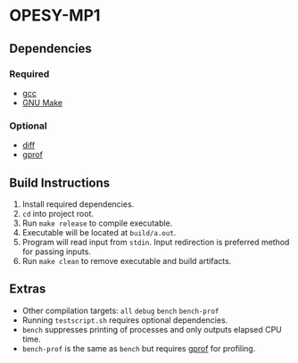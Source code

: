 # OPESY-MP1

## Dependencies
### Required
- [gcc](https://gcc.gnu.org/install/download.html)
- [GNU Make](https://www.gnu.org/software/make/#download)
### Optional
- [diff](https://www.man7.org/linux/man-pages/man1/diff.1.html)
- [gprof](https://ftp.gnu.org/old-gnu/Manuals/gprof-2.9.1/html_mono/gprof.html)

## Build Instructions
1. Install required dependencies.
2. `cd` into project root.
3. Run `make release` to compile executable.
4. Executable will be located at `build/a.out`.
5. Program will read input from `stdin`. Input redirection is preferred method for passing inputs.
6. Run `make clean` to remove executable and build artifacts.

## Extras
- Other compilation targets: `all` `debug` `bench` `bench-prof`
- Running `testscript.sh` requires optional dependencies.
- `bench` suppresses printing of processes and only outputs elapsed CPU time.
- `bench-prof` is the same as `bench` but requires [gprof](https://ftp.gnu.org/old-gnu/Manuals/gprof-2.9.1/html_mono/gprof.html) for profiling.
